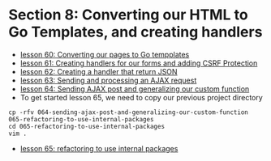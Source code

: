 # Section 8: Converting our HTML to Go Templates, and creating handlers 

- [lesson 60: Converting our pages to Go tempplates](./060-converting-our-pages-to-go-templates/README.md)
- [lesson 61: Creating handlers for our forms and adding CSRF Protection](./061-creating-handlers-for-our-forms-and-adding-csrf-protection/README.md)
- [lesson 62: Creating a handler that return JSON](./062-creating-a-handler-that-return-json/README.md)
- [lesson 63: Sending and processing an AJAX request](./063-sending-and-processing-an-ajax-request/README.md)
- [lesson 64: Sending AJAX post and generalizing our custom function](./064-sending-ajax-post-and-generalizing-our-custom-function/README.md)
- To get started lesson 65, we need to copy our previous project directory

```shell
cp -rfv 064-sending-ajax-post-and-generalizing-our-custom-function 065-refactoring-to-use-internal-packages
cd 065-refactoring-to-use-internal-packages
vim .
```

- [lesson 65: refactoring to use internal packages](./065-refactoring-to-use-internal-packages/README.md)

